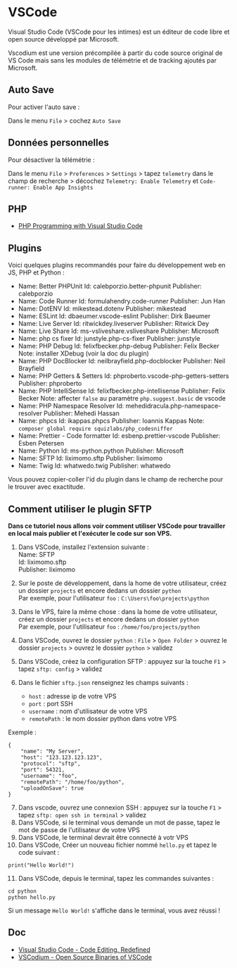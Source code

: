 # VSCode

Visual Studio Code (VSCode pour les intimes) est un éditeur de code libre et open source développé par Microsoft.

Vscodium est une version précompilée à partir du code source original de VS Code mais sans les modules de télémétrie et de tracking ajoutés par Microsoft.

## Auto Save

Pour activer l'auto save :

Dans le menu `File` > cochez `Auto Save`

## Données personnelles

Pour désactiver la télémétrie :

Dans le menu `File` > `Preferences` > `Settings` > tapez `telemetry` dans le champ de recherche > décochez `Telemetry: Enable Telemetry` et `Code-runner: Enable App Insights`

## PHP

- [PHP Programming with Visual Studio Code](https://code.visualstudio.com/docs/languages/php)

## Plugins

Voici quelques plugins recommandés pour faire du développement web en JS, PHP et Python :

- Name: Better PHPUnit
  Id: calebporzio.better-phpunit
  Publisher: calebporzio
- Name: Code Runner
  Id: formulahendry.code-runner
  Publisher: Jun Han
- Name: DotENV
  Id: mikestead.dotenv
  Publisher: mikestead
- Name: ESLint
  Id: dbaeumer.vscode-eslint
  Publisher: Dirk Baeumer
- Name: Live Server
  Id: ritwickdey.liveserver
  Publisher: Ritwick Dey
- Name: Live Share
  Id: ms-vsliveshare.vsliveshare
  Publisher: Microsoft
- Name: php cs fixer
  Id: junstyle.php-cs-fixer
  Publisher: junstyle
- Name: PHP Debug
  Id: felixfbecker.php-debug
  Publisher: Felix Becker
  Note: installer XDebug (voir la doc du plugin)
- Name: PHP DocBlocker
  Id: neilbrayfield.php-docblocker
  Publisher: Neil Brayfield
- Name: PHP Getters & Setters
  Id: phproberto.vscode-php-getters-setters
  Publisher: phproberto
- Name: PHP IntelliSense
  Id: felixfbecker.php-intellisense
  Publisher: Felix Becker
  Note: affecter `false` au paramètre `php.suggest.basic` de vscode
- Name: PHP Namespace Resolver
  Id: mehedidracula.php-namespace-resolver
  Publisher: Mehedi Hassan
- Name: phpcs
  Id: ikappas.phpcs
  Publisher: Ioannis Kappas
  Note: `composer global require squizlabs/php_codesniffer`
- Name: Prettier - Code formatter
  Id: esbenp.prettier-vscode
  Publisher: Esben Petersen
- Name: Python
  Id: ms-python.python
  Publisher: Microsoft
- Name: SFTP
  Id: liximomo.sftp
  Publisher: liximomo
- Name: Twig
  Id: whatwedo.twig
  Publisher: whatwedo

Vous pouvez copier-coller l'id du plugin dans le champ de recherche pour le trouver avec exactitude.

## Comment utiliser le plugin SFTP

**Dans ce tutoriel nous allons voir comment utiliser VSCode pour travailler en local mais publier et l'exécuter le code sur son VPS.**

1. Dans VSCode, installez l'extension suivante :  
  Name: SFTP  
  Id: liximomo.sftp  
  Publisher: liximomo
2. Sur le poste de développement, dans la home de votre utilisateur, créez un dossier `projects` et encore dedans un dossier `python`  
  Par exemple, pour l'utilisateur `foo` : `C:\Users\foo\projects\python`
3. Dans le VPS, faire la même chose : dans la home de votre utilisateur, créez un dossier `projects` et encore dedans un dossier `python`  
  Par exemple, pour l'utilisateur `foo` : `/home/foo/projects/python`
4. Dans VSCode, ouvrez le dossier `python` : `File` > `Open Folder` > ouvrez le dossier `projects` > ouvrez le dossier `python` > validez
5. Dans VSCode, créez la configuration SFTP : appuyez sur la touche `F1` > tapez `sftp: config` > validez
6. Dans le fichier `sftp.json` renseignez les champs suivants :

    - `host` : adresse ip de votre VPS
    - `port` : port SSH
    - `username` : nom d'utilisateur de votre VPS
    - `remotePath` : le nom dossier python dans votre VPS

  Exemple :

    {
    	"name": "My Server",
    	"host": "123.123.123.123",
    	"protocol": "sftp",
    	"port": 54321,
    	"username": "foo",
    	"remotePath": "/home/foo/python",
    	"uploadOnSave": true
    }

7. Dans vscode, ouvrez une connexion SSH : appuyez sur la touche `F1` > tapez `sftp: open ssh in terminal` > validez
8. Dans VSCode, si le terminal vous demande un mot de passe, tapez le mot de passe de l'utilisateur de votre VPS
9. Dans VSCode, le terminal devrait être connecté à votr VPS
10. Dans VSCode, Créer un nouveau fichier nommé `hello.py` et tapez le code suivant :

  ```
  print("Hello World!")
  ```

11. Dans VSCode, depuis le terminal, tapez les commandes suivantes :

  ```
  cd python
  python hello.py
  ```

  Si un message `Hello World!` s'affiche dans le terminal, vous avez réussi !

## Doc

- [Visual Studio Code - Code Editing. Redefined](https://code.visualstudio.com/)
- [VSCodium - Open Source Binaries of VSCode](https://vscodium.com/)

